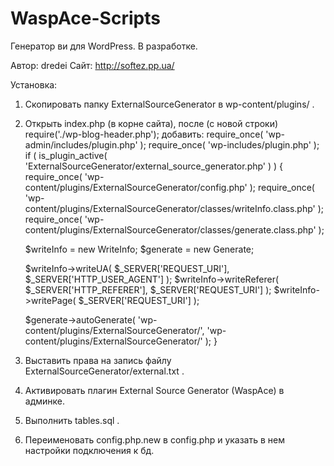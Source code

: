 WaspAce-Scripts
===============

Генератор ви для WordPress.
В разработке.

Автор: dredei
Сайт: http://softez.pp.ua/

Установка:
1. Скопировать папку ExternalSourceGenerator в wp-content/plugins/ .
2. Открыть index.php (в корне сайта), после (с новой строки) require('./wp-blog-header.php'); добавить:
require_once( 'wp-admin/includes/plugin.php' );
require_once( 'wp-includes/plugin.php' );
if ( is_plugin_active( 'ExternalSourceGenerator/external_source_generator.php' ) ) {	
	require_once( 'wp-content/plugins/ExternalSourceGenerator/config.php' );
	require_once( 'wp-content/plugins/ExternalSourceGenerator/classes/writeInfo.class.php' );
	require_once( 'wp-content/plugins/ExternalSourceGenerator/classes/generate.class.php' );

    $writeInfo = new WriteInfo;
	$generate = new Generate;

	$writeInfo->writeUA( $_SERVER['REQUEST_URI'], $_SERVER['HTTP_USER_AGENT'] );
	$writeInfo->writeReferer( $_SERVER['HTTP_REFERER'], $_SERVER['REQUEST_URI'] );
	$writeInfo->writePage( $_SERVER['REQUEST_URI'] );
	
	$generate->autoGenerate( 'wp-content/plugins/ExternalSourceGenerator/', 'wp-content/plugins/ExternalSourceGenerator/' );
}
3. Выставить права на запись файлу ExternalSourceGenerator/external.txt .
4. Активировать плагин External Source Generator (WaspAce) в админке.
5. Выполнить tables.sql .
6. Переименовать config.php.new в config.php и указать в нем настройки подключения к бд.